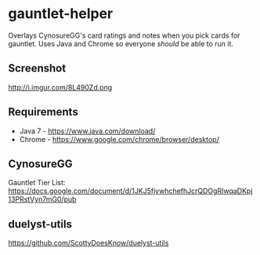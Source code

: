 # gauntlet-helper
Overlays CynosureGG's card ratings and notes when you pick cards for gauntlet. Uses Java and Chrome so everyone *should* be able to run it.

## Screenshot ##
http://i.imgur.com/8L490Zd.png

## Requirements ##
- Java 7 - https://www.java.com/download/
- Chrome - https://www.google.com/chrome/browser/desktop/

## CynosureGG ##
Gauntlet Tier List: https://docs.google.com/document/d/1JKJ5fjvwhchefhJcrQDOgRIwqaDKpj13PRstVyn7mG0/pub

## duelyst-utils ##
https://github.com/ScottyDoesKnow/duelyst-utils